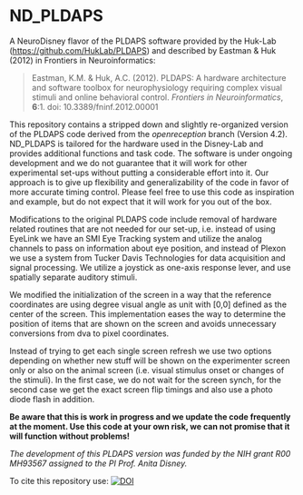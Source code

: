 ND_PLDAPS
==========

A NeuroDisney flavor of the PLDAPS software provided by the Huk-Lab (https://github.com/HukLab/PLDAPS) and described by Eastman & Huk (2012) in Frontiers in Neuroinformatics:

> Eastman, K.M. & Huk, A.C. (2012). PLDAPS: A hardware architecture and software toolbox for neurophysiology requiring complex visual stimuli and online behavioral control. *Frontiers in Neuroinformatics*, **6**:1. doi: 10.3389/fninf.2012.00001

This repository contains a stripped down and slightly re-organized version of the PLDAPS code derived from the *openreception* branch (Version 4.2). ND_PLDAPS is tailored for the hardware used in the Disney-Lab and provides additional functions and task code. The software is under ongoing development and we do not guarantee that it will work for other experimental set-ups without putting a considerable effort into it. Our approach is to give up flexibility and generalizability of the code in favor of more accurate timing control. Please feel free to use this code as inspiration and example, but do not expect that it will work for you out of the box.

Modifications to the original PLDAPS code include removal of hardware related routines that are not needed for our set-up, i.e. instead of using EyeLink we have an SMI Eye Tracking system and utilize the analog channels to pass on information about eye position, and instead of Plexon we use a system from Tucker Davis Technologies for data acquisition and signal processing. We utilize a joystick as one-axis response lever, and use spatially separate auditory stimuli.

We modified the initialization of the screen in a way that the reference coordinates are using degree visual angle as unit with [0,0] defined as the center of the screen. This implementation eases the way to determine the position of items that are shown on the screen and avoids unnecessary conversions from dva to pixel coordinates.

Instead of trying to get each single screen refresh we use two options depending on whether new stuff will be shown on the experimenter screen only or also on the animal screen (i.e. visual stimulus onset or changes of the stimuli). In the first case, we do not wait for the screen synch, for the second case we get the exact screen flip timings and also use a photo diode flash in addition.


__**Be aware that this is work in progress and we update the code frequently at the moment. Use this code at your own risk, we can not promise that it will function without problems!**__



*The development of this PLDAPS version was funded by the NIH grant R00 MH93567 assigned to the PI Prof. Anita Disney.*

To cite this repository use: [![DOI](https://zenodo.org/badge/80133270.svg)](https://zenodo.org/badge/latestdoi/80133270)
